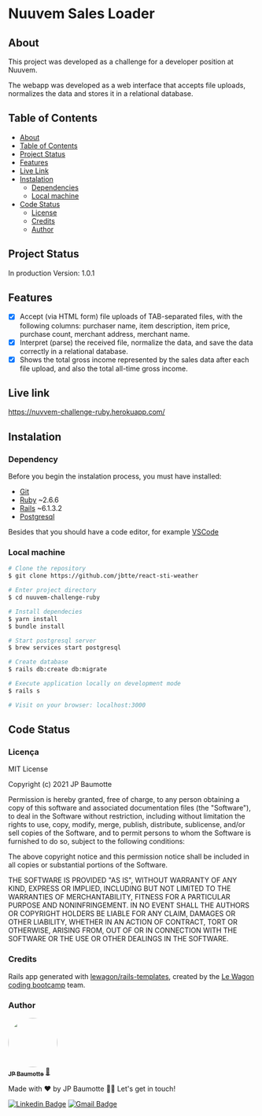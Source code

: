 # Nuuvem Sales Loader
## About
This project was developed as a challenge for a developer position at Nuuvem.

The webapp was developed as a web interface that accepts file uploads, normalizes the data and stores it in a relational database.


## Table of Contents
<!--ts-->
   * [About](#about)
   * [Table of Contents](#table-of-contents)
   * [Project Status](#project-status)
   * [Features](#features)
   * [Live Link](#live-link)
   * [Instalation](#instalation)
      * [Dependencies](#dependencies)
      * [Local machine](#local-machine)
   * [Code Status](#code-status)
      * [License](#license)
      * [Credits](#credits)
      * [Author](#author)
<!--te-->

## Project Status
In production
Version: 1.0.1

## Features
- [x] Accept (via HTML form) file uploads of TAB-separated files, with the following columns: purchaser name, item description, item price, purchase count, merchant address, merchant name.
- [x] Interpret (parse) the received file, normalize the data, and save the data correctly in a relational database.
- [x] Shows the total gross income represented by the sales data after each file upload, and also the total all-time gross income. 

## Live link
https://nuvvem-challenge-ruby.herokuapp.com/

## Instalation
### Dependency
Before you begin the instalation process, you must have installed:
* [Git](https://git-scm.com)
* [Ruby](https://www.ruby-lang.org/en/) ~2.6.6
* [Rails](https://rubyonrails.org/) ~6.1.3.2
* [Postgresql](https://www.postgresql.org/)

Besides that you should have a code editor, for example [VSCode](https://code.visualstudio.com/)

### Local machine
```bash
# Clone the repository
$ git clone https://github.com/jbtte/react-sti-weather

# Enter project directory
$ cd nuuvem-challenge-ruby

# Install dependecies
$ yarn install
$ bundle install

# Start postgresql server
$ brew services start postgresql

# Create database
$ rails db:create db:migrate

# Execute application locally on development mode
$ rails s

# Visit on your browser: localhost:3000
```

## Code Status
### Licença
MIT License

Copyright (c) 2021 JP Baumotte

Permission is hereby granted, free of charge, to any person obtaining a copy of this software and associated documentation files (the "Software"), to deal in the Software without restriction, including without limitation the rights to use, copy, modify, merge, publish, distribute, sublicense, and/or sell copies of the Software, and to permit persons to whom the Software is furnished to do so, subject to the following conditions:

The above copyright notice and this permission notice shall be included in all copies or substantial portions of the Software.

THE SOFTWARE IS PROVIDED "AS IS", WITHOUT WARRANTY OF ANY KIND, EXPRESS OR IMPLIED, INCLUDING BUT NOT LIMITED TO THE WARRANTIES OF MERCHANTABILITY, FITNESS FOR A PARTICULAR PURPOSE AND NONINFRINGEMENT. IN NO EVENT SHALL THE AUTHORS OR COPYRIGHT HOLDERS BE LIABLE FOR ANY CLAIM, DAMAGES OR OTHER LIABILITY, WHETHER IN AN ACTION OF CONTRACT, TORT OR OTHERWISE, ARISING FROM, OUT OF OR IN CONNECTION WITH THE SOFTWARE OR THE USE OR OTHER DEALINGS IN THE SOFTWARE.

### Credits
Rails app generated with [lewagon/rails-templates](https://github.com/lewagon/rails-templates), created by the [Le Wagon coding bootcamp](https://www.lewagon.com) team.

### Author

<a href="jbtte.me">
 <img style="border-radius: 50%;" src="https://avatars.githubusercontent.com/u/4759003?v=4" width="100px;" alt=""/>
 <br />
 <sub><b>JP Baumotte</b></sub></a> <a href="https://jbtte.me">🚀</a>
 
 Made with ❤️ by JP Baumotte 👋🏽 Let's get in touch!

[![Linkedin Badge](https://img.shields.io/badge/-JP-blue?style=flat-square&logo=Linkedin&logoColor=white&link=https://www.linkedin.com/in/jbtte/)](https://www.linkedin.com/in/jbtte/) 
[![Gmail Badge](https://img.shields.io/badge/-jbaumotte@gmail.com-c14438?style=flat-square&logo=Gmail&logoColor=white&link=mailto:jbaumotteo@gmail.com)](mailto:jbaumotteo@gmail.com)

